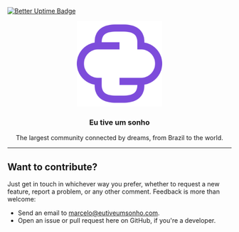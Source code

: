 [![Better Uptime Badge](https://betteruptime.com/status-badges/v1/monitor/hacz.svg)](https://eutiveumsonho.betteruptime.com/?utm_source=status_badge)

<p align="center">
  <img alt="Eu tive um sonho" src="https://raw.githubusercontent.com/eutiveumsonho/.github/main/profile/assets/logo-512x512.png" height="192" width="192" />
  <h3 align="center">Eu tive um sonho</h3>
  <p align="center">The largest community connected by dreams, from Brazil to the world.</p>
</p>

---

## Want to contribute?

Just get in touch in whichever way you prefer, whether to request a new feature, report a problem, or any other comment. Feedback is more than welcome:

- Send an email to marcelo@eutiveumsonho.com.
- Open an issue or pull request here on GitHub, if you're a developer.
